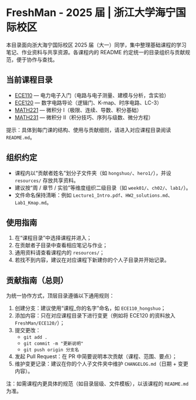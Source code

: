 # FreshMan - 2025 届 | 浙江大学海宁国际校区

本目录面向浙大海宁国际校区 2025 届（大一）同学，集中整理基础课程的学习笔记、作业资料与共享资源。各课程内的 README 约定统一的目录组织与贡献规范，便于协作与查找。

## 当前课程目录

- [ECE110](./ECE110/) — 电力电子入门（电路与电子测量、建模与分析，含实验）
- [ECE120](./ECE120/) — 数字电路导论（逻辑门、K-map、时序电路、LC-3）
- [MATH221](./MATH221/) — 微积分 I（极限、连续、导数、积分基础）
- [MATH231](./MATH231/) — 微积分 II（积分技巧、序列与级数、微分方程）

提示：具体到每门课的结构、使用与贡献细则，请进入对应课程目录阅读 `README.md`。

## 组织约定

- 课程内以“贡献者姓名”划分子文件夹（如 `hongshuo/`、`hero1/`），并设 `resources/` 存放共享资料。
- 建议按“周 / 章节 / 实验”等维度组织二级目录（如 `week01/`、`ch02/`、`lab1/`）。
- 文件命名保持清晰：例如 `Lecture1_Intro.pdf`、`HW2_solutions.md`、`Lab1_Kmap.md`。

## 使用指南

1. 在“课程目录”中选择课程并进入；
2. 在贡献者子目录中查看相应笔记与作业；
3. 通用资料请查看课程内的 `resources/`；
4. 若找不到内容，建议在对应课程下新建你的个人子目录并开始记录。

## 贡献指南（总则）

为统一协作方式，顶层目录遵循以下通用规则：

1. 创建分支：建议使用“课程_你的名字”命名，如 `ECE110_hongshuo`；
2. 添加内容：只在对应课程目录下进行变更（例如将 ECE120 的资料放入 `FreshMan/ECE120/`）；
3. 提交更改：
	- `git add .`
	- `git commit -m "更新说明"`
	- `git push origin 分支名`
4. 发起 Pull Request：在 PR 中简要说明本次贡献（课程、范围、要点）；
5. 维护变更记录：建议在你的个人子文件夹中维护 `CHANGELOG.md`（日期 + 变更内容）。

注：如需课程内更具体的规范（如目录层级、文件模板），以该课程的 `README.md` 为准。


